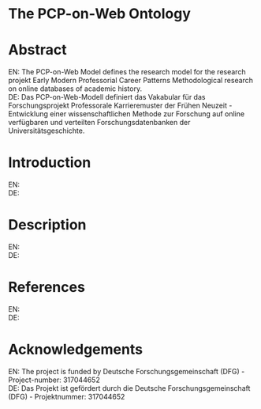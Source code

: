 # The PCP-on-Web Ontology

# Abstract
<div class="en" style=":before {content:'EN: ';}">
The PCP-on-Web Model defines the research model for the research projekt Early Modern Professorial Career Patterns Methodological research on online databases of academic history.
</div>
<div class="de">
Das PCP-on-Web-Modell definiert das Vakabular für das Forschungsprojekt Professorale Karrieremuster der Frühen Neuzeit - Entwicklung einer wissenschaftlichen Methode zur Forschung auf online verfügbaren und verteilten Forschungsdatenbanken der Universitätsgeschichte. 
</div>

# Introduction 
<div class="en">
</div>
<div class="de">
</div>

# Description
<div class="en">
</div>
<div class="de">
</div>

# References
<div class="en">
</div>
<div class="de">
</div>

# Acknowledgements 

<div class="en">
The project is funded by Deutsche Forschungsgemeinschaft (DFG) - Project-number: 317044652
</div>
<div class="de">
Das Projekt ist gefördert durch die Deutsche Forschungsgemeinschaft (DFG) - Projektnummer: 317044652
</div>

<style>.de:before {content:"DE: ";} .en:before {content:"EN: ";}</style>
